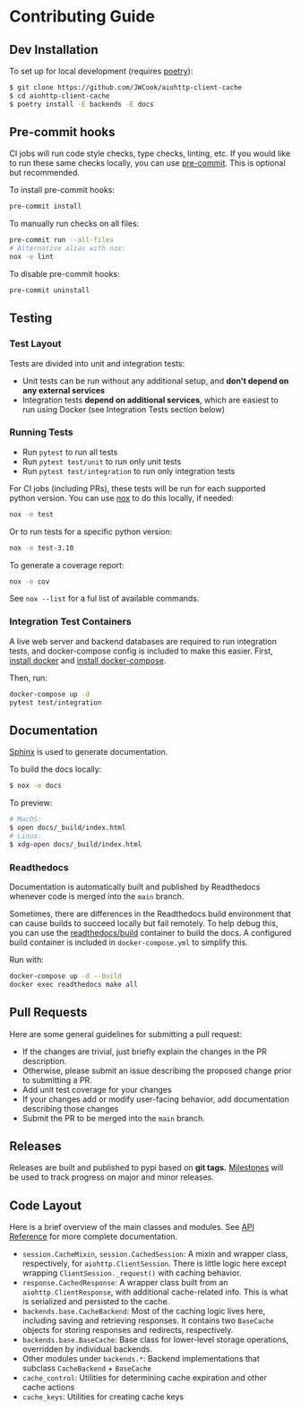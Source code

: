 # Contributing Guide

## Dev Installation
To set up for local development (requires [poetry](https://python-poetry.org/docs/#installation)):

```bash
$ git clone https://github.com/JWCook/aiohttp-client-cache
$ cd aiohttp-client-cache
$ poetry install -E backends -E docs
```

## Pre-commit hooks
CI jobs will run code style checks, type checks, linting, etc. If you would like to run these same
checks locally, you can use [pre-commit](https://github.com/pre-commit/pre-commit).
This is optional but recommended.

To install pre-commit hooks:
```bash
pre-commit install
```

To manually run checks on all files:
```bash
pre-commit run --all-files
# Alternative alias with nox:
nox -e lint
```

To disable pre-commit hooks:
```bash
pre-commit uninstall
```

## Testing
### Test Layout
Tests are divided into unit and integration tests:
* Unit tests can be run without any additional setup, and **don't depend on any external services**
* Integration tests **depend on additional services**, which are easiest to run using Docker
    (see Integration Tests section below)

### Running Tests
* Run `pytest` to run all tests
* Run `pytest test/unit` to run only unit tests
* Run `pytest test/integration` to run only integration tests

For CI jobs (including PRs), these tests will be run for each supported python version.
You can use [nox](https://nox.thea.codes) to do this locally, if needed:
```bash
nox -e test
```

Or to run tests for a specific python version:
```bash
nox -e test-3.10
```

To generate a coverage report:
```bash
nox -e cov
```

See `nox --list` for a ful list of available commands.

### Integration Test Containers
A live web server and backend databases are required to run integration tests, and docker-compose
config is included to make this easier. First, [install docker](https://docs.docker.com/get-docker/)
and [install docker-compose](https://docs.docker.com/compose/install/).

Then, run:
```bash
docker-compose up -d
pytest test/integration
```

## Documentation
[Sphinx](http://www.sphinx-doc.org/en/master/) is used to generate documentation.

To build the docs locally:
```bash
$ nox -e docs
```

To preview:
```bash
# MacOS:
$ open docs/_build/index.html
# Linux:
$ xdg-open docs/_build/index.html
```

### Readthedocs
Documentation is automatically built and published by Readthedocs whenever code is merged into the
`main` branch.

Sometimes, there are differences in the Readthedocs build environment that can cause builds to
succeed locally but fail remotely. To help debug this, you can use the
[readthedocs/build](https://github.com/readthedocs/readthedocs-docker-images) container to build
the docs. A configured build container is included in `docker-compose.yml` to simplify this.

Run with:
```bash
docker-compose up -d --build
docker exec readthedocs make all
```

## Pull Requests
Here are some general guidelines for submitting a pull request:

- If the changes are trivial, just briefly explain the changes in the PR description.
- Otherwise, please submit an issue describing the proposed change prior to submitting a PR.
- Add unit test coverage for your changes
- If your changes add or modify user-facing behavior, add documentation describing those changes
- Submit the PR to be merged into the `main` branch.

## Releases
Releases are built and published to pypi based on **git tags.**
[Milestones](https://github.com/JWCook/aiohttp-client-cache/milestones) will be used to track
progress on major and minor releases.

## Code Layout
Here is a brief overview of the main classes and modules. See [API Reference](https://aiohttp-client-cache.readthedocs.io/en/latest/reference.html) for more complete documentation.
* `session.CacheMixin`, `session.CachedSession`: A mixin and wrapper class, respectively, for `aiohttp.ClientSession`. There is little logic  here except wrapping `ClientSession._request()` with caching behavior.
* `response.CachedResponse`: A wrapper class built from an `aiohttp.ClientResponse`, with additional cache-related info. This is what is serialized and persisted to the cache.
* `backends.base.CacheBackend`: Most of the caching logic lives here, including saving and retrieving responses. It contains two `BaseCache` objects for storing responses and redirects, respectively.
* `backends.base.BaseCache`: Base class for lower-level storage operations, overridden by individual backends.
* Other modules under `backends.*`: Backend implementations that subclass `CacheBackend` + `BaseCache`
* `cache_control`: Utilities for determining cache expiration and other cache actions
* `cache_keys`: Utilities for creating cache keys

